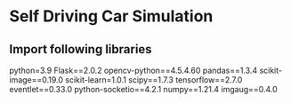 # Self Driving Car Simulation

## Import following libraries
python=3.9
Flask==2.0.2
opencv-python==4.5.4.60
pandas==1.3.4
scikit-image==0.19.0
scikit-learn=1.0.1
scipy==1.7.3
tensorflow==2.7.0
eventlet==0.33.0
python-socketio==4.2.1
numpy==1.21.4
imgaug==0.4.0

